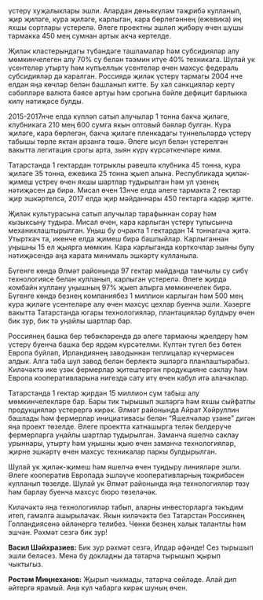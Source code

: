 <!-- page start -->үстерү хуҗалыклары эшли. Алардан дөньякүләм тәҗрибә кулланып, җир җиләге, кура җиләге, карлыган, кара бөрлегәннең (ежевика) иң яхшы сортлары үстерелә. Әлеге проектны эшләп җибәрү өчен шушы тармакка 450 мең сумнан артык акча кертелде.

Җиләк кластерындагы түбәндәге ташламалар һәм субсидияләр алу мөмкинчелеген алу 70% су белән тәэмин итүе 40% техникага. Шулай ук үсентеләр утырту һәм күпъеллык үсентеләр өчен махсус федераль субсидияләр дә каралган. Россиядә җиләк үстерү тармагы 2004 нче елдан яңа көчләр белән башланып китте. Бу хәл санкцияләр кертү сәбәпләре валюта бәясе артуы һәм срогына бәйле дефицит барлыкка килү нәтиҗәсе булды.

2015-2017нче елда күпләп сатып алучылар 1 тонна бакча җиләге, клубникага 210 мең 600 сумга якын оптовый бәяләр булган. Кура җиләге, кара бөрлегән, бакча җиләге пленкадагы туннельләрдә үстерү табышы төрле яктан арзанга төшә. Әлеге ысул белән үстерелгән вакытта легитация срогы арта, зыян күрү күрсәткечләре кими.

Татарстанда 1 гектардан тотрыклы рәвештә клубника 45 тонна, кура җиләге 35 тонна, ежевика 25 тонна җыеп алына. Республикада җиләк-җимеш үстреү өчен яхшы шартлар тудырылган һәм ул үзенең нәтиҗәсен дә бирә. Мисал өчен 13нче елда әлеге тармакта 2 гектар җир эшкәртелсә, 2017 елда җир мәйданнары 450 гектарга кадәр җитте.

Җиләк культурасына сатып алучылар тарафыннан сорау һәм кызыксыну тудыра. Мисал өчен, кара карлыган үстерү тулысынча механиклаштырылган. Уңыш бу очракта 1 гектардан 14 тоннагача җитә. Утырткач та, икенче елда җимеш бирә башлыйлар. Карлыганнан уңышны 15 ел җыярга мөмкин. Кара карлыганда корткочлар зыяны булу нәтиҗәсендә аңа карата минималь эшкәртү кулланыла.

Бүгенге көндә Әлмәт районында 97 гектар мәйданда тамчылы су сибү технологиясе белән кулланып, карлыган үстерелә. Әлеге җирдә комбайн куллану уңышның 97% җыеп алырга мөмкинчелек бирә. Бүгенге көндә безнең компаниябез 1 миллион карлыган һәм 500 мең кура җиләге үсентеләре<!-- page end --><!-- page start --> алу өчен махсус цехлар буенча эшли. Хәзерге вакытта Татарстанда югары технологияләр, плантацияләр булдыру өчен бик зур, бик тә уңайлы шартлар бар.

Россиянең башка бер төбәкләрендә дә әлеге тармакны җәелдерү һәм үстерү буенча башка бер ярдәм күрсәтелми. Күптән түгел без бөтен Европа буйлап, Ирландиянең заводыннан теплицалар күчермәсен алдык. Алга таба шул завод белән берлектә эшләргә планлаштырабыз. Киләчәктә ике үзәк фермерлар җитештергән продукцияне саклау һәм Европа кооперативларына нигездә сату итү өчен кабул итә алачаклар.

Татарстанда 1 гектар җирдән 15 миллион сум табыш алу мөмкинчелекләре бар. Бары тик тырышып эшләргә һәм яхшы сыйфатлы продукцияләр үстерергә кирәк. Әлмәт районында Айрат Хәйруллин башлады һәм фермерлар инициативасы белән “Яшелчәләр үзәне” дигән яңа проект төзелде. Әлеге проектта катнашырга теләк белдерүче фермерларга уңайлы шартлар тудырылган. Заманча яшелчә саклау урыннары, утырту һәм уңышны җыю өчен заманча технологияләр, җирне эшкәртү өчен махсус техникалар паркы булдырылган.

Шулай ук җиләк-җимеш һәм яшелчә өчен туңдыру линияләре эшли. Әлеге кооператив Европада эшләүче кооперативларның тәҗрибәсен кулланып төзелде. Шулай ук Әлмәт районында яңа технологияләр төзү һәм барлау буенча махсус бюро төзеләчәк.

Киләчәктә яңа технологияләр табып, аларны инвесторларга тәкъдим итеп, гамәлгә ашырылачак. Якын киләчәктә без Татарстан Россиянең Голландиясенә әйләнергә телибез. Чөнки безнең халык талантлы һәм эшчән. Рәхмәт сезгә бик зур!

**Васил Шәйхразиев:** Бик зур рәхмәт сезгә, Илдар әфәнде! Сез тырышып эшли беләсез. Менә бу докладны да татарча тырышып җырып чыктыгыз.

**Рөстәм Миңнеханов:** Җырып чыкмады, татарча сөйләде. Алай дип әйтергә ярамый. Аңа кул чабарга кирәк шуның өчен.<!-- page end -->